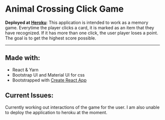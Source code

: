 # Animal Crossing Click Game
<b>Deployed at [Heroku](https://clicky-game-elr.herokuapp.com/)</b>:
This application is intended to work as a memory game. Everytime the player clicks a card, it is marked as an item that they have recognized. If it has more than one click, the user player loses a point. The goal is to get the highest score possible. 
<hr>

## Made with:
- React & Yarn
- Bootstrap UI and Material UI for css
- Bootstrapped with [Create React App](https://github.com/facebookincubator/create-react-app)

## Current Issues:
Currently working out interactions of the game for the user. I am also unable to deploy the application to heroku at the moment. 
